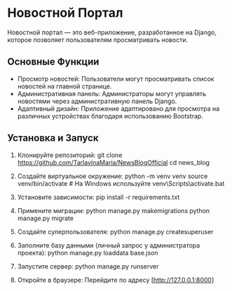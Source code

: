 # Новостной Портал

Новостной портал — это веб-приложение, разработанное на Django, которое позволяет пользователям просматривать новости.

## Основные Функции

- Просмотр новостей: Пользователи могут просматривать список новостей на главной странице.
- Административная панель: Администраторы могут управлять новостями через административную панель Django.
- Адаптивный дизайн: Приложение адаптировано для просмотра на различных устройствах благодаря использованию Bootstrap.

## Установка и Запуск

1. Клонируйте репозиторий:
   git clone https://github.com/TarlavinaMaria/NewsBlogOfficial
   cd news_blog

2. Создайте виртуальное окружение:
   python -m venv venv
   source venv/bin/activate # На Windows используйте venv\Scripts\activate.bat

3. Установите зависимости:
   pip install -r requirements.txt

4. Примените миграции:
   python manage.py makemigrations
   python manage.py migrate

5. Создайте суперпользователя:
   python manage.py createsuperuser

6. Заполните базу данными (личный запрос у администратора проекта):
   python manage.py loaddata base.json

7. Запустите сервер:
   python manage.py runserver

8. Откройте в браузере:
   Перейдите по адресу [http://127.0.0.1:8000]

